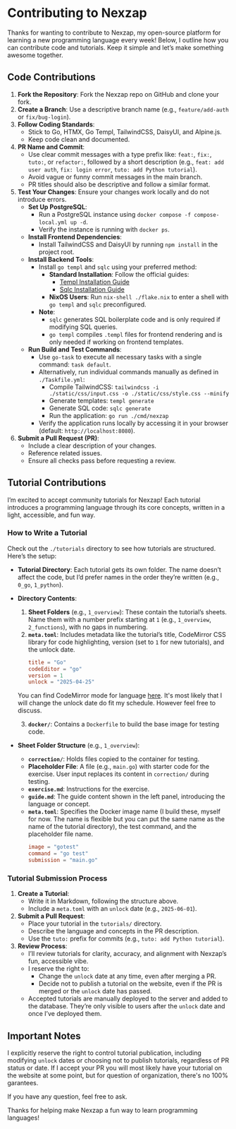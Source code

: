 
# Contributing to Nexzap

Thanks for wanting to contribute to Nexzap, my open-source platform for learning a new programming language every week! Below, I outline how you can contribute code and tutorials. Keep it simple and let’s make something awesome together.

## Code Contributions

1. **Fork the Repository**: Fork the Nexzap repo on GitHub and clone your fork.
2. **Create a Branch**: Use a descriptive branch name (e.g., `feature/add-auth` or `fix/bug-login`).
3. **Follow Coding Standards**:
   - Stick to Go, HTMX, Go Templ, TailwindCSS, DaisyUI, and Alpine.js.
   - Keep code clean and documented.
4. **PR Name and Commit**:
   - Use clear commit messages with a type prefix like: `feat:`, `fix:`, `tuto:`, or `refactor:`, followed by a short description (e.g., `feat: add user auth`, `fix: login error`, `tuto: add Python tutorial`).
   - Avoid vague or funny commit messages in the main branch.
   - PR titles should also be descriptive and follow a similar format.
5. **Test Your Changes**: Ensure your changes work locally and do not introduce errors.
   - **Set Up PostgreSQL**:
     - Run a PostgreSQL instance using `docker compose -f compose-local.yml up -d`.
     - Verify the instance is running with `docker ps`.
   - **Install Frontend Dependencies**:
     - Install TailwindCSS and DaisyUI by running `npm install` in the project root.
   - **Install Backend Tools**:
     - Install `go templ` and `sqlc` using your preferred method:
       - **Standard Installation**: Follow the official guides:
         - [Templ Installation Guide](https://templ.guide/quick-start/installation)
         - [Sqlc Installation Guide](https://docs.sqlc.dev/en/latest/overview/install.html)
       - **NixOS Users**: Run `nix-shell ./flake.nix` to enter a shell with `go templ` and `sqlc` preconfigured.
     - **Note**: 
       - `sqlc` generates SQL boilerplate code and is only required if modifying SQL queries.
       - `go templ` compiles `.templ` files for frontend rendering and is only needed if working on frontend templates.
   - **Run Build and Test Commands**:
     - Use `go-task` to execute all necessary tasks with a single command: `task default`.
     - Alternatively, run individual commands manually as defined in `./Taskfile.yml`:
       - Compile TailwindCSS: `tailwindcss -i ./static/css/input.css -o ./static/css/style.css --minify`
       - Generate templates: `templ generate`
       - Generate SQL code: `sqlc generate`
       - Run the application: `go run ./cmd/nexzap`
     - Verify the application runs locally by accessing it in your browser (default: `http://localhost:8080`).
6. **Submit a Pull Request (PR)**:
   - Include a clear description of your changes.
   - Reference related issues.
   - Ensure all checks pass before requesting a review.

## Tutorial Contributions

I’m excited to accept community tutorials for Nexzap! Each tutorial introduces a programming language through its core concepts, written in a light, accessible, and fun way.

### How to Write a Tutorial

Check out the `./tutorials` directory to see how tutorials are structured. Here’s the setup:

- **Tutorial Directory**: Each tutorial gets its own folder. The name doesn’t affect the code, but I’d prefer names in the order they’re written (e.g., `0_go`, `1_python`).
- **Directory Contents**:
   1. **Sheet Folders** (e.g., `1_overview`): These contain the tutorial’s sheets. Name them with a number prefix starting at `1` (e.g., `1_overview`, `2_functions`), with no gaps in numbering.
   2. **`meta.toml`**: Includes metadata like the tutorial’s title, CodeMirror CSS library for code highlighting, version (set to `1` for new tutorials), and the unlock date.
      ```toml
      title = "Go"
      codeEditor = "go"
      version = 1
      unlock = "2025-04-25"
      ```
   You can find CodeMirror mode for language [here](https://cdnjs.com/libraries/codemirror/5.65.18).
   It's most likely that I will change the unlock date do fit my schedule. However feel free to discuss.

   3. **`docker/`**: Contains a `Dockerfile` to build the base image for testing code.

- **Sheet Folder Structure** (e.g., `1_overview`):
   - **`correction/`**: Holds files copied to the container for testing.
   - **Placeholder File**: A file (e.g., `main.go`) with starter code for the exercise. User input replaces its content in `correction/` during testing.
   - **`exercise.md`**: Instructions for the exercise.
   - **`guide.md`**: The guide content shown in the left panel, introducing the language or concept.
   - **`meta.toml`**: Specifies the Docker image name (I build these, myself for now. The name is flexible but you can put the same name as the name of the tutorial directory), the test command, and the placeholder file name.
      ```toml
      image = "gotest"
      command = "go test"
      submission = "main.go"
      ```

### Tutorial Submission Process

1. **Create a Tutorial**:
   - Write it in Markdown, following the structure above.
   - Include a `meta.toml` with an `unlock` date (e.g., `2025-06-01`).
2. **Submit a Pull Request**:
   - Place your tutorial in the `tutorials/` directory.
   - Describe the language and concepts in the PR description.
   - Use the `tuto:` prefix for commits (e.g., `tuto: add Python tutorial`).
3. **Review Process**:
   - I’ll review tutorials for clarity, accuracy, and alignment with Nexzap’s fun, accessible vibe.
   - I reserve the right to:
      - Change the `unlock` date at any time, even after merging a PR.
      - Decide not to publish a tutorial on the website, even if the PR is merged or the `unlock` date has passed.
   - Accepted tutorials are manually deployed to the server and added to the database. They’re only visible to users after the `unlock` date and once I’ve deployed them.

## Important Notes

I explicitly reserve the right to control tutorial publication, including modifying `unlock` dates or choosing not to publish tutorials, regardless of PR status or date. If I accept your PR you will most likely have your tutorial on the website at some point, but for question of organization, there's no 100% garantees.

If you have any question, feel free to ask.

Thanks for helping make Nexzap a fun way to learn programming languages!
